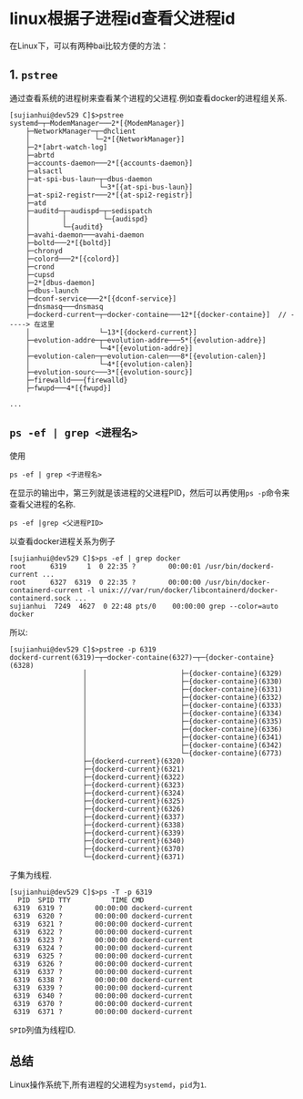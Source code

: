 # linux根据子进程id查看父进程id

在Linux下，可以有两种bai比较方便的方法：

## 1. `pstree`

通过查看系统的进程树来查看某个进程的父进程.例如查看docker的进程组关系.
	
	[sujianhui@dev529 C]$>pstree
	systemd─┬─ModemManager───2*[{ModemManager}]
		├─NetworkManager─┬─dhclient
		│                └─2*[{NetworkManager}]
		├─2*[abrt-watch-log]
		├─abrtd
		├─accounts-daemon───2*[{accounts-daemon}]
		├─alsactl
		├─at-spi-bus-laun─┬─dbus-daemon
		│                 └─3*[{at-spi-bus-laun}]
		├─at-spi2-registr───2*[{at-spi2-registr}]
		├─atd
		├─auditd─┬─audispd─┬─sedispatch
		│        │         └─{audispd}
		│        └─{auditd}
		├─avahi-daemon───avahi-daemon
		├─boltd───2*[{boltd}]
		├─chronyd
		├─colord───2*[{colord}]
		├─crond
		├─cupsd
		├─2*[dbus-daemon]
		├─dbus-launch
		├─dconf-service───2*[{dconf-service}]
		├─dnsmasq───dnsmasq
		├─dockerd-current─┬─docker-containe───12*[{docker-containe}]  // -----> 在这里
		│                 └─13*[{dockerd-current}]
		├─evolution-addre─┬─evolution-addre───5*[{evolution-addre}]
		│                 └─4*[{evolution-addre}]
		├─evolution-calen─┬─evolution-calen───8*[{evolution-calen}]
		│                 └─4*[{evolution-calen}]
		├─evolution-sourc───3*[{evolution-sourc}]
		├─firewalld───{firewalld}
		├─fwupd───4*[{fwupd}]

	...

## `ps -ef | grep <进程名>`

使用

	ps -ef | grep <子进程名>

在显示的输出中，第三列就是该进程的父进程PID，然后可以再使用`ps -p`命令来查看父进程的名称.

	ps -ef |grep <父进程PID>

以查看docker进程关系为例子

	[sujianhui@dev529 C]$>ps -ef | grep docker
	root      6319     1  0 22:35 ?        00:00:01 /usr/bin/dockerd-current ...
	root      6327  6319  0 22:35 ?        00:00:00 /usr/bin/docker-containerd-current -l unix:///var/run/docker/libcontainerd/docker-containerd.sock ...
	sujianhui  7249  4627  0 22:48 pts/0    00:00:00 grep --color=auto docker

所以:

	[sujianhui@dev529 C]$>pstree -p 6319
	dockerd-current(6319)─┬─docker-containe(6327)─┬─{docker-containe}(6328)
		              │                       ├─{docker-containe}(6329)
		              │                       ├─{docker-containe}(6330)
		              │                       ├─{docker-containe}(6331)
		              │                       ├─{docker-containe}(6332)
		              │                       ├─{docker-containe}(6333)
		              │                       ├─{docker-containe}(6334)
		              │                       ├─{docker-containe}(6335)
		              │                       ├─{docker-containe}(6336)
		              │                       ├─{docker-containe}(6341)
		              │                       ├─{docker-containe}(6342)
		              │                       └─{docker-containe}(6773)
		              ├─{dockerd-current}(6320)
		              ├─{dockerd-current}(6321)
		              ├─{dockerd-current}(6322)
		              ├─{dockerd-current}(6323)
		              ├─{dockerd-current}(6324)
		              ├─{dockerd-current}(6325)
		              ├─{dockerd-current}(6326)
		              ├─{dockerd-current}(6337)
		              ├─{dockerd-current}(6338)
		              ├─{dockerd-current}(6339)
		              ├─{dockerd-current}(6340)
		              ├─{dockerd-current}(6370)
		              └─{dockerd-current}(6371)



子集为线程.

	[sujianhui@dev529 C]$>ps -T -p 6319
	  PID  SPID TTY          TIME CMD
	 6319  6319 ?        00:00:00 dockerd-current
	 6319  6320 ?        00:00:00 dockerd-current
	 6319  6321 ?        00:00:00 dockerd-current
	 6319  6322 ?        00:00:00 dockerd-current
	 6319  6323 ?        00:00:00 dockerd-current
	 6319  6324 ?        00:00:00 dockerd-current
	 6319  6325 ?        00:00:00 dockerd-current
	 6319  6326 ?        00:00:00 dockerd-current
	 6319  6337 ?        00:00:00 dockerd-current
	 6319  6338 ?        00:00:00 dockerd-current
	 6319  6339 ?        00:00:00 dockerd-current
	 6319  6340 ?        00:00:00 dockerd-current
	 6319  6370 ?        00:00:00 dockerd-current
	 6319  6371 ?        00:00:00 dockerd-current

`SPID`列值为线程ID.


## 总结 

Linux操作系统下,所有进程的父进程为`systemd`，`pid`为`1`.
